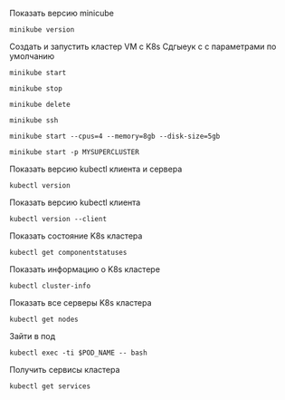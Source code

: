 Показать версию minicube
```
minikube version
```

Создать и запустить кластер VM с K8s Сдгыеук c с параметрами по умолчанию
```
minikube start
```

```
minikube stop
```

```
minikube delete
```

```
minikube ssh
```

```
minikube start --cpus=4 --memory=8gb --disk-size=5gb
```

```
minikube start -p MYSUPERCLUSTER
```

Показать версию kubectl клиента и сервера
```
kubectl version
```

Показать версию kubectl клиента
```
kubectl version --client
```

Показать состояние K8s кластера
```
kubectl get componentstatuses
```

Показать информацию о K8s кластере
```
kubectl cluster-info
```

Показать все серверы K8s кластера
```
kubectl get nodes
```

Зайти в под
```
kubectl exec -ti $POD_NAME -- bash
```

Получить сервисы кластера
```
kubectl get services
```

